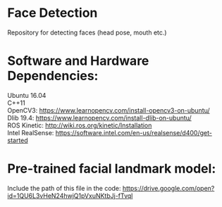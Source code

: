 # Face Detection
Repository for detecting faces (head pose, mouth etc.)

# Software and Hardware Dependencies:

Ubuntu 16.04  
C++11  
OpenCV3: https://www.learnopencv.com/install-opencv3-on-ubuntu/  
Dlib 19.4: https://www.learnopencv.com/install-dlib-on-ubuntu/  
ROS Kinetic: http://wiki.ros.org/kinetic/Installation  
Intel RealSense: https://software.intel.com/en-us/realsense/d400/get-started  

# Pre-trained facial landmark model:

Include the path of this file in the code: 
https://drive.google.com/open?id=1QU6L3vHeN24hwjQ1pVxuNKtbJj-fTvql

